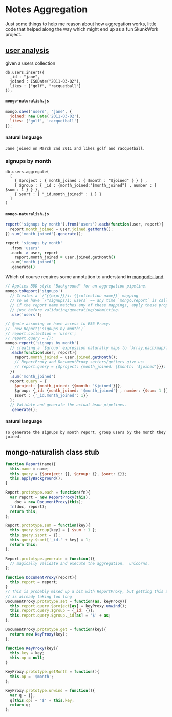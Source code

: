 # Notes Aggregation

Just some things to help me reason about how aggregation works, little code
that helped along the way which might end up as a fun SkunkWork project.

## [user analysis](http://docs.mongodb.org/master/tutorial/aggregation-with-user-preference-data/)

given a users collection

```
db.users.insert({
  _id : "jane",
  joined : ISODate("2011-03-02"),
  likes : ["golf", "racquetball"]
});
```

#### `mongo-naturalish.js`

```javascript
mongo.save('users', 'jane', {
  joined: new Date('2011-03-02'),
  likes: ['golf', 'racquetball']
});
```

#### natural language

```
Jane joined on March 2nd 2011 and likes golf and racquetball.
```

### signups by month

```
db.users.aggregate(
  [
    { $project : { month_joined : { $month : "$joined" } } } ,
    { $group : { _id : {month_joined:"$month_joined"} , number : { $sum : 1 } } },
    { $sort : { "_id.month_joined" : 1 } }
  ]
)
```

#### `mongo-naturalish.js`

```javascript
report('signups by month').from('users').each(function(user, report){
  report.month_joined = user.joined.getMonth();
}).sum('month_joined').generate();
```

```coffeescript
report 'signups by month'
  .from 'users'
  .each -> user, report
    report.month_joined = user.joined.getMonth()
  .sum('month_joined')
  .generate()
```

Which of course requires some annotation to understand in [mongodb-land][mongodb-land].

```javascript
// Applies BDD style "Background" for an aggregation pipeline.
mongo.toReport('signups')
  // Creates a `/^{{expr}}/i: {{collection name}}` mapping
  // so we have `/^signups/i: users` == any time `mongo.report` is called,
  // if the report name matches any of these mappings, apply these properties
  // just before validating/generating/submitting.
  .use('users');

// @note assuming we have access to ES6 Proxy.
// `new Report('signups by month')`
// report.collection = 'users';
// report.query = {};
mongo.report('signups by month')
  // creating a `$group` expression naturally maps to `Array.each/map/forEach`
  .each(function(user, report){
    report.month_joined = user.joined.getMonth();
    // ReportProxy and DocumentProxy setters/getters give us:
    // report.query = {$project: {month_joined: {$month: '$joined'}}};
  })
  .sum('month_joined')
  report.query = {
    $project: {month_joined: {$month: '$joined'}}},
    $group: {_id: {month_joined: '$month_joined'} , number: {$sum: 1 }}
    $sort : {'_id.month_joined': 1}}
  };
  // Validate and generate the actual bson pipelines.
  .generate();
```

#### natural language

```
To generate the signups by month report, group users by the month they joined.
```

[mongodb-land]: http://mongodb.land

## mongo-naturalish class stub

```javascript
function Report(name){
  this.name = name;
  this.query = {$project: {}, $group: {}, $sort: {}};
  this.applyBackground();
}

Report.prototype.each = function(fn){
  var report = new ReportProxy(this),
    doc = new DocumentProxy(this);
  fn(doc, report);
  return this;
};

Report.prototype.sum = function(key){
  this.query.$group[key] = { $sum : 1 };
  this.query.$sort = {};
  this.query.$sort['_id.' + key] = 1;
  return this;
};

Report.prototype.generate = function(){
  // magically validate and execute the aggregation.  unicorns.
};

function DocumentProxy(report){
  this.report = report;
}
// This is probably mixed up a bit with ReportProxy, but getting this all down
// is already taking too long
DocumentProxy.prototype.set = function(as, keyProxy){
  this.report.query.$project[as] = keyProxy.unwind();
  this.report.query.$group = {_id: {}};
  this.report.query.$group._id[as] = '$' + as;
};

DocumentProxy.prototype.get = function(key){
  return new KeyProxy(key);
};

function KeyProxy(key){
  this.key = key;
  this.op = null;
}

KeyProxy.prototype.getMonth = function(){
  this.op = '$month';
};

KeyProxy.prototype.unwind = function(){
  var q = {};
  q[this.op] = '$' + this.key;
  return q;
};
```
